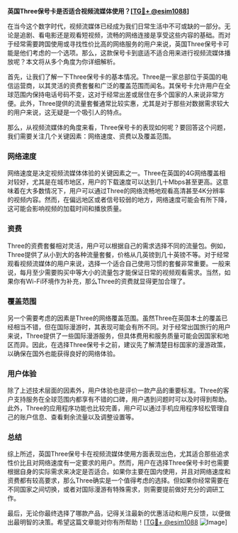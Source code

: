 **英国Three保号卡是否适合视频流媒体使用？[[TG💪+ @esim1088](https://t.me/s/esim1088)]**

在当今这个数字时代，视频流媒体已经成为我们日常生活中不可或缺的一部分。无论是追剧、看电影还是观看短视频，流畅的网络连接是享受这些内容的基础。而对于经常需要跨国使用或寻找性价比高的网络服务的用户来说，英国Three保号卡可能是他们考虑的一个选项。那么，这款保号卡到底适不适合用来进行视频流媒体播放呢？本文将从多个角度为你详细解析。

首先，让我们了解一下Three保号卡的基本情况。Three是一家总部位于英国的电信运营商，以其灵活的资费套餐和广泛的覆盖范围而闻名。其保号卡允许用户在全球范围内保持电话号码不变，这对于经常出差或居住在多个国家的人来说非常方便。此外，Three提供的流量套餐通常比较实惠，尤其是对于那些对数据需求较大的用户来说，这无疑是一个吸引人的特点。

那么，从视频流媒体的角度来看，Three保号卡的表现如何呢？要回答这个问题，我们需要关注几个关键因素：网络速度、资费以及覆盖范围。

### 网络速度

网络速度是决定视频流媒体体验的关键因素之一。Three在英国的4G网络覆盖相对较好，尤其是在城市地区，用户的下载速度可以达到几十Mbps甚至更高。这意味着在大多数情况下，用户可以通过Three的网络流畅地观看高清甚至4K分辨率的视频内容。然而，在偏远地区或者信号较弱的地方，网络速度可能会有所下降，这可能会影响视频的加载时间和播放质量。

### 资费

Three的资费套餐相对灵活，用户可以根据自己的需求选择不同的流量包。例如，Three提供了从小到大的各种流量套餐，价格从几英镑到几十英镑不等。对于经常观看视频流媒体的用户来说，选择一个适合自己使用习惯的套餐非常重要。一般来说，每月至少需要购买中等大小的流量包才能保证日常的视频观看需求。当然，如果你有Wi-Fi环境作为补充，那么Three的资费就显得更加合理了。

### 覆盖范围

另一个需要考虑的因素是Three的网络覆盖范围。虽然Three在英国本土的覆盖已经相当不错，但在国际漫游时，其表现可能会有所不同。对于经常出国旅行的用户来说，Three提供了一些国际漫游服务，但具体费用和服务质量可能会因国家和地区而异。因此，在选择Three保号卡之前，建议先了解清楚目标国家的漫游政策，以确保在国外也能获得良好的网络体验。

### 用户体验

除了上述技术层面的因素外，用户体验也是评价一款产品的重要标准。Three的客户支持服务在全球范围内都享有不错的口碑，用户遇到问题时可以及时得到帮助。此外，Three的应用程序功能也比较完善，用户可以通过手机应用程序轻松管理自己的账户信息、查看剩余流量以及调整设置等。

### 总结

综上所述，英国Three保号卡在视频流媒体使用方面表现出色，尤其适合那些追求性价比且对网络速度有一定要求的用户。然而，用户在选择Three保号卡时也需要根据自身的实际需求来决定是否适合。如果你主要在国内使用，并且对网络速度和资费都有较高要求，那么Three确实是一个值得考虑的选择。但如果你经常需要在不同国家之间切换，或者对国际漫游有特殊需求，则需要提前做好充分的调研工作。

最后，无论你最终选择了哪款产品，记得关注最新的优惠活动和用户反馈，以便做出最明智的决策。希望这篇文章能对你有所帮助！[[TG💪+ @esim1088](https://t.me/s/esim1088) ![Image](https://i.postimg.cc/4NQfJmqS/Snipaste-2025-05-13-00-14-12.png)]